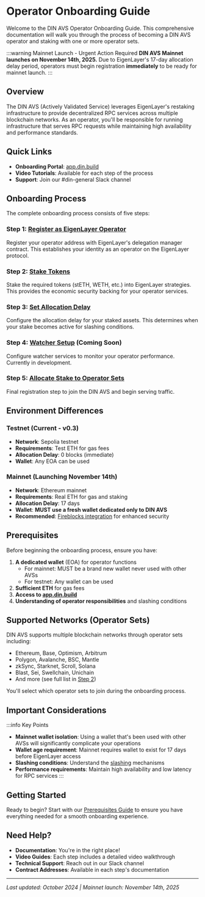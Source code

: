 # Operator Onboarding Guide

Welcome to the DIN AVS Operator Onboarding Guide. This comprehensive documentation will walk you through the process of becoming a DIN AVS operator and staking with one or more operator sets.

:::warning Mainnet Launch - Urgent Action Required
**DIN AVS Mainnet launches on November 14th, 2025.** Due to EigenLayer's 17-day allocation delay period, operators must begin registration **immediately** to be ready for mainnet launch.
:::

## Overview

The DIN AVS (Actively Validated Service) leverages EigenLayer's restaking infrastructure to provide decentralized RPC services across multiple blockchain networks. As an operator, you'll be responsible for running infrastructure that serves RPC requests while maintaining high availability and performance standards.

## Quick Links

- **Onboarding Portal**: [app.din.build](https://app.din.build)
- **Video Tutorials**: Available for each step of the process
- **Support**: Join our #din-general Slack channel

## Onboarding Process

The complete onboarding process consists of five steps:

### Step 1: [Register as EigenLayer Operator](./step-1-register-operator.md)
Register your operator address with EigenLayer's delegation manager contract. This establishes your identity as an operator on the EigenLayer protocol.

### Step 2: [Stake Tokens](./step-2-stake-tokens.md)
Stake the required tokens (stETH, WETH, etc.) into EigenLayer strategies. This provides the economic security backing for your operator services.

### Step 3: [Set Allocation Delay](./step-3-allocation-delay.md)
Configure the allocation delay for your staked assets. This determines when your stake becomes active for slashing conditions.

### Step 4: [Watcher Setup](./step-4-watchers.md) (Coming Soon)
Configure watcher services to monitor your operator performance. Currently in development.

### Step 5: [Allocate Stake to Operator Sets](./step-5-opt-in-avs.md)
Final registration step to join the DIN AVS and begin serving traffic.

## Environment Differences

### Testnet (Current - v0.3)
- **Network**: Sepolia testnet
- **Requirements**: Test ETH for gas fees
- **Allocation Delay**: 0 blocks (immediate)
- **Wallet**: Any EOA can be used

### Mainnet (Launching November 14th)
- **Network**: Ethereum mainnet
- **Requirements**: Real ETH for gas and staking
- **Allocation Delay**: 17 days
- **Wallet**: **MUST use a fresh wallet dedicated only to DIN AVS**
- **Recommended**: [Fireblocks integration](https://docs.eigencloud.xyz/products/eigenlayer/operators/howto/registeroperators/register-operator-with-fireblocks) for enhanced security

## Prerequisites

Before beginning the onboarding process, ensure you have:

1. **A dedicated wallet** (EOA) for operator functions
   - For mainnet: MUST be a brand new wallet never used with other AVSs
   - For testnet: Any wallet can be used
2. **Sufficient ETH** for gas fees
3. **Access to [app.din.build](https://app.din.build)**
4. **Understanding of operator responsibilities** and slashing conditions

## Supported Networks (Operator Sets)

DIN AVS supports multiple blockchain networks through operator sets including:

- Ethereum, Base, Optimism, Arbitrum
- Polygon, Avalanche, BSC, Mantle
- zkSync, Starknet, Scroll, Solana
- Blast, Sei, Swellchain, Unichain
- And more (see full list in [Step 2](./step-2-stake-tokens.md))

You'll select which operator sets to join during the onboarding process.

## Important Considerations

:::info Key Points
- **Mainnet wallet isolation**: Using a wallet that's been used with other AVSs will significantly complicate your operations
- **Wallet age requirement**: Mainnet requires wallet to exist for 17 days before EigenLayer access
- **Slashing conditions**: Understand the [slashing](../slashing-and-rewards.md) mechanisms
- **Performance requirements**: Maintain high availability and low latency for RPC services
:::

## Getting Started

Ready to begin? Start with our [Prerequisites Guide](./prerequisites.md) to ensure you have everything needed for a smooth onboarding experience.

## Need Help?

- **Documentation**: You're in the right place!
- **Video Guides**: Each step includes a detailed video walkthrough
- **Technical Support**: Reach out in our Slack channel
- **Contract Addresses**: Available in each step's documentation

---

*Last updated: October 2024 | Mainnet launch: November 14th, 2025*
